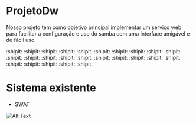 # ProjetoDw
Nosso projeto tem como objetivo principal implementar um serviço web para facilitar a configuração e uso do samba com uma interface amigável e de fácil uso.

:shipit: :shipit: :shipit: :shipit: :shipit: :shipit: :shipit: :shipit: :shipit: :shipit: :shipit: :shipit: :shipit: :shipit: :shipit: :shipit: :shipit: :shipit: :shipit: :shipit: :shipit: :shipit: :shipit: :shipit: :shipit:

# Sistema existente
  - SWAT
  
![Alt Text](http://www.ajsolucionesinformaticas.com/imagenes/ics/ics_3.jpg)
